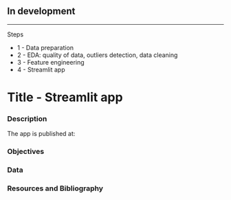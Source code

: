 ## In development
-----------------
Steps
* 1 - Data preparation
* 2 - EDA: quality of data, outliers detection, data cleaning
* 3 - Feature engineering
* 4 - Streamlit app

# Title - Streamlit app

### Description

The app is published at: 

### Objectives

### Data

### Resources and Bibliography
